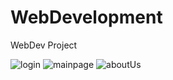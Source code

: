 # WebDevelopment
WebDev Project

![login](https://user-images.githubusercontent.com/38016771/111544649-14833a80-8775-11eb-90ad-8cb2522fbc38.PNG)
![mainpage](https://user-images.githubusercontent.com/38016771/111544657-1816c180-8775-11eb-9579-4c4acef262e0.PNG)
![aboutUs](https://user-images.githubusercontent.com/38016771/111544665-1947ee80-8775-11eb-97fa-d8c67f174438.PNG)

